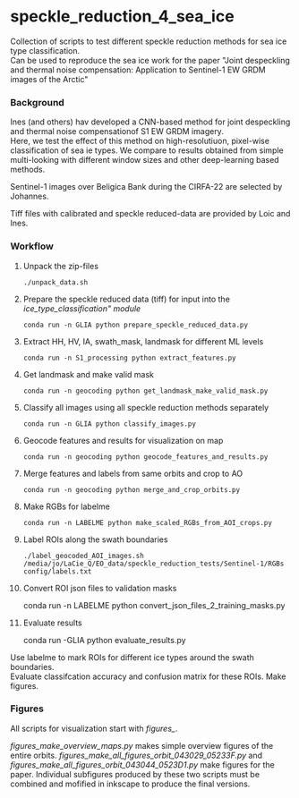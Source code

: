 # speckle_reduction_4_sea_ice

Collection of scripts to test different speckle reduction methods for sea ice type classification.  
Can be used to reproduce the sea ice work for the paper "Joint despeckling and thermal noise compensation: Application to Sentinel-1 EW GRDM images of the Arctic"


### Background
Ines (and others) hav developed a CNN-based method for joint despeckling and thermal noise compensationof S1 EW GRDM imagery.  
Here, we test the effect of this method on high-resolutiuon, pixel-wise classification of sea ie types. We compare to results obtained from simple multi-looking with different window sizes and other deep-learning based methods.

Sentinel-1 images over Beligica Bank during the CIRFA-22 are selected by Johannes.

Tiff files with calibrated and speckle reduced-data are provided by Loic and Ines.


### Workflow

1. Unpack the zip-files

       ./unpack_data.sh

2. Prepare the speckle reduced data (tiff) for input into the *ice_type_classification" module*

       conda run -n GLIA python prepare_speckle_reduced_data.py

3. Extract HH, HV, IA, swath_mask, landmask for different ML levels

       conda run -n S1_processing python extract_features.py

4. Get landmask and make valid mask

       conda run -n geocoding python get_landmask_make_valid_mask.py

5. Classify all images using all speckle reduction methods separately

       conda run -n GLIA python classify_images.py

6. Geocode features and results for visualization on map

       conda run -n geocoding python geocode_features_and_results.py

7. Merge features and labels from same orbits and crop to AO

       conda run -n geocoding python merge_and_crop_orbits.py

8. Make RGBs for labelme

       conda run -n LABELME python make_scaled_RGBs_from_AOI_crops.py 

9. Label ROIs along the swath boundaries

       ./label_geocoded_AOI_images.sh /media/jo/LaCie_Q/EO_data/speckle_reduction_tests/Sentinel-1/RGBs config/labels.txt 

10. Convert ROI json files to validation masks

       conda run -n LABELME python convert_json_files_2_training_masks.py

11. Evaluate results

       conda run -GLIA python evaluate_results.py




Use labelme to mark ROIs for different ice types around the swath boundaries.  
Evaluate classifcation accuracy and confusion matrix for these ROIs.
Make figures.



### Figures

All scripts for visualization start with *figures_*.  

*figures_make_overview_maps.py* makes simple overview figures of the entire orbits.
*figures_make_all_figures_orbit_043029_05233F.py* and *figures_make_all_figures_orbit_043044_0523D1.py* make figures for the paper. Individual subfigures produced by these two scripts must be combined and mofified in inkscape to produce the final versions.


